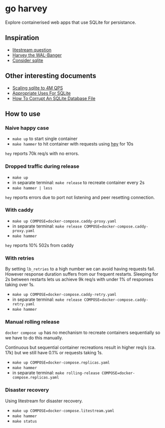 # go harvey

Explore containerised web apps that use SQLite for persistance.

## Inspiration

- [litestream question](https://github.com/benbjohnson/litestream/issues/624)
- [Harvey the WAL-Banger](https://tangentsoft.com/sqlite/doc/trunk/walbanger/README.md)
- [Consider sqlite](https://blog.wesleyac.com/posts/consider-sqlite)

## Other interesting documents

- [Scaling sqlite to 4M QPS](https://use.expensify.com/blog/scaling-sqlite-to-4m-qps-on-a-single-server)
- [Appropriate Uses For SQLite](https://sqlite.org/whentouse.html)
- [ How To Corrupt An SQLite Database File](https://sqlite.org/howtocorrupt.html)

## How to use

### Naive happy case

- `make up` to start single container
- `make hammer` to hit container with requests using [hey](https://github.com/rakyll/hey) for 10s

`hey` reports 70k req/s with no errors.

### Dropped traffic during release

- `make up`
- in separate terminal: `make release` to recreate container every 2s
- `make hammer | less`

`hey` reports errors due to port not listening and peer resetting connection.

### With caddy

- `make up COMPOSE=docker-compose.caddy-proxy.yaml`
- in separate terminal: `make release COMPOSE=docker-compose.caddy-proxy.yaml`
- `make hammer`

`hey` reports 10% 502s from caddy

### With retries

By setting `lb_retries` to a high number we can avoid having requests fail. However response duration suffers from our frequent restarts.
Sleeping for 2s between restarts lets us achieve 9k req/s with under 1% of responses taking over 1s.

- `make up COMPOSE=docker-compose.caddy-retry.yaml`
- in separate terminal: `make release COMPOSE=docker-compose.caddy-retry.yaml`
- `make hammer`

### Manual rolling release

`docker compose up` has no mechanism to recreate containers sequentially so we have to do this manually.

Continuous but sequential container recreations result in higher req/s (ca. 17k) but we still have 0.1% or requests taking 1s.

- `make up COMPOSE=docker-compose.replicas.yaml`
- `make hammer`
- in separate terminal: `make rolling-release COMPOSE=docker-compose.replicas.yaml`

### Disaster recovery

Using litestream for disaster recovery.

- `make up COMPOSE=docker-compose.litestream.yaml`
- `make hammer`
- `make status`
